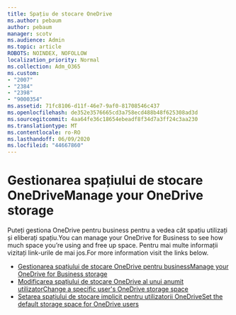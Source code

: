 ```yaml
---
title: Spațiu de stocare OneDrive
ms.author: pebaum
author: pebaum
manager: scotv
ms.audience: Admin
ms.topic: article
ROBOTS: NOINDEX, NOFOLLOW
localization_priority: Normal
ms.collection: Adm_O365
ms.custom:
- "2007"
- "2384"
- "2398"
- "9000354"
ms.assetid: 71fc8106-d11f-46e7-9af0-81708546c437
ms.openlocfilehash: de352e3576665cd3a758ecd488b48f625308ad3d
ms.sourcegitcommit: 4aa64fe36c18654ebeadf8f34d7a3ff24c3aa230
ms.translationtype: MT
ms.contentlocale: ro-RO
ms.lasthandoff: 06/09/2020
ms.locfileid: "44667860"
---
```

# <a name="manage-your-onedrive-storage"></a><span data-ttu-id="ba045-102">Gestionarea spațiului de stocare OneDrive</span><span class="sxs-lookup"><span data-stu-id="ba045-102">Manage your OneDrive storage</span></span>

<span data-ttu-id="ba045-103">Puteți gestiona OneDrive pentru business pentru a vedea cât spațiu utilizați și eliberați spațiu.</span><span class="sxs-lookup"><span data-stu-id="ba045-103">You can manage your OneDrive for Business to see how much space you’re using and free up space.</span></span>  <span data-ttu-id="ba045-104">Pentru mai multe informații vizitați link-urile de mai jos.</span><span class="sxs-lookup"><span data-stu-id="ba045-104">For more information visit the links below.</span></span>

- [<span data-ttu-id="ba045-105">Gestionarea spațiului de stocare OneDrive pentru business</span><span class="sxs-lookup"><span data-stu-id="ba045-105">Manage your OneDrive for Business storage</span></span>](https://support.microsoft.com/office/31519161-059c-4764-b6f8-f5cd29f7fe68)
- [<span data-ttu-id="ba045-106">Modificarea spațiului de stocare OneDrive al unui anumit utilizator</span><span class="sxs-lookup"><span data-stu-id="ba045-106">Change a specific user's OneDrive storage space</span></span>](https://docs.microsoft.com/onedrive/change-user-storage)
- [<span data-ttu-id="ba045-107">Setarea spațiului de stocare implicit pentru utilizatorii OneDrive</span><span class="sxs-lookup"><span data-stu-id="ba045-107">Set the default storage space for OneDrive users</span></span>](https://docs.microsoft.com/onedrive/set-default-storage-space)